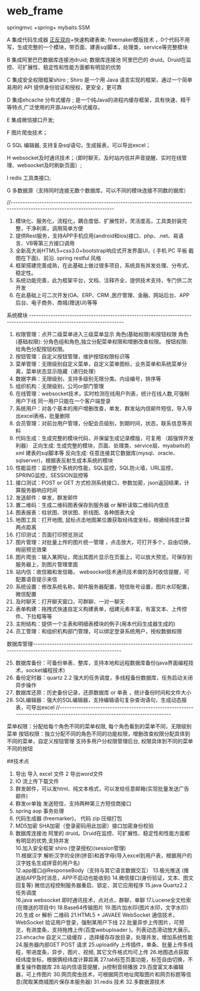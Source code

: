 # web_frame
springmvc +spring+ mybaits  SSM

A 集成代码生成器 [正反双向](单表、主表、明细表、树形表，开发利器)+快速构建表单; 
  freemaker模版技术 ，0个代码不用写，生成完整的一个模块，带页面、建表sql脚本，处理类，service等完整模块

B 集成阿里巴巴数据库连接池druid; 数据库连接池  阿里巴巴的 druid。Druid在监控、可扩展性、稳定性和性能方面都有明显的优势

C 集成安全权限框架shiro ; Shiro 是一个用 Java 语言实现的框架，通过一个简单易用的 API 提供身份验证和授权，更安全，更可靠

D 集成ehcache 分布式缓存 ;
  是一个纯Java的进程内缓存框架，具有快速、精干等特点,广泛使用的开源Java分布式缓存。

E 集成微信接口开发; 
  
F 图片爬虫技术； 
  
G  SQL 编辑器, 支持复杂sql语句，生成报表，可以导出excel；

H websocket及时通讯技术；（即时聊天、及时站内信并声音提醒、实时在线管理、websocket及时刷新页面）;

I redis 工具类接口;   

G 多数据源（支持同时连接无数个数据库，可以不同的模块连接不同数的据库）


//-------------------------------------------------------------------------------------------------------------------------

1. 模块化、服务化，流程化，耦合度低、扩展性好，灵活度高，工具类封装完整，干净利索，调用简单方便 
2. 提供Rest服务，支持APP手机应用(android和ios)接口、php、.net、易语言、VB等第三方接口调用 
3. 全新高大尚HTML5+css3.0+bootstrap响应式开发界面UI，( 手机 PC 平板 截图在下面)、前沿.  spring restful 风格 
4. 框架搭建完善成熟，在此基础上做过很多项目，系统具有并发处理、分布式、稳定性。 
5. 系统功能完善，此为框架平台，文档、注释齐全，提供技术支持，专门供二次开发 
6. 在此基础上可二次开发(OA、ERP、CRM ,医疗管理、金融、网站后台、APP后台、电子商务、商城(赠送UI)等等 

系统模块 ---------------------------------------------------------------------------------------------------------------------

1.   权限管理：点开二级菜单进入三级菜单显示 角色(基础权限)和按钮权限
      角色(基础权限): 分角色组和角色,独立分配菜单权限和增删改查权限。
      按钮权限: 给角色分配按钮权限。
2.   按钮管理：自定义按钮管理，维护按钮权限标识等
3.   菜单管理：无限级别自定义菜单，自定义菜单图标，业务菜单和系统菜单分离，菜单状态显示隐藏（递归处理）
4.   数据字典：无限级别，支持多级别无限分类。内设编号，排序等
5.   组织机构：无限级别，公司or部门管理
6.   在线管理：websocket技术，实时检测在线用户列表，统计在线人数,可强制用户下线 同一用户只能在一个客户端登录
7.   系统用户：对各个基本的用户增删改查，单发、群发站内信邮件短信，导入导出excel表格，批量删除
8.   会员管理：对前台用户管理，分配会员级别，到期时间，状态，联系信息等资料
9.   代码生成：生成完整的模块代码，并保留生成记录模版，可复用 （超强悍开发利器） 
      正向生成:  生成完整的模块，页面、处理类、service层、myabaits的xml 建表的sql脚本等
      反向生成:  任意连接其它数据库(mysql、oracle、sqlserver)，根据表反射生成本系统的模块
10. 性能监控：监控整个系统的性能，SQL监控，SQL防火墙，URL监控，SPRING监控，SESSION监控等
11. 接口测试：POST or GET 方式检测系统接口，参数加密，json返回结果，计算服务器响应时间
12. 发送邮件：单发，群发邮件  
13. 置二维码：生成二维码图表保存到服务器 or  解析读取二维码内信息 
14. 图表报表：柱状图、饼状图、折线图、各种图表大全
15. 地图工具：打开地图, 鼠标点击地图某位置获取经纬度坐标，根据经纬度计算两点距离
16. 打印测试：页面打印预览测试
17. 图片管理：对批量上传的图片统一管理 ，点击放大，可打开多个，自由切换，绚丽预览效果
18. 图片爬虫：输入某网址，爬出其图片显示在页面上，可以放大预览。可保存到服务器上，到图片管理里面
19. 站内信：收信箱和发信箱， websocket技术通讯技术做的及时收信提醒，可配置语音提示来信 
20. 系统设置：修改系统名称，邮件服务器配置，短信账号设置，图片水印配置，微信配置
21. 及时聊天：打开聊天窗口，可群聊、一对一聊天
22. 表单构建：拖拽式快速自定义构建表单，组建元素丰富，有富文本、上传控件、下拉框等等
23. 主附结构：提供一个主表和明细表模块的例子(用本代码生成器生成的)
24. 员工管理：和组织机构部门管理，可以绑定登录系统用户，授权数据权限

数据库管理-------------------------------------------------------------------------------------------------------------------

25. 数据库备份：可备份单表、整库，支持本地和远程数据库备份(java界面编程技术，socket编程技术)
26. 备份定时器：quartz 2.2 强大的任务调度，多线程备份数据库，任务启动关闭异步操作
27. 数据库还原：历史备份记录，还原数据库 or 单表 ，统计备份时间和文件大小
28. SQL编辑器：强大的SQL编辑器，支持编辑语句复杂查询语句，生成动态报表，可导出excel
//-------------------------------------------------------------------------------------------------------------------------

菜单权限：分配给每个角色不同的菜单权限, 每个角色看到的菜单不同，无限级别菜单
按钮权限：独立分配不同的角色不同的功能权限，增删改查权限分配具体到不同的菜单，自定义按钮管理
支持多用户分权限管理后台,  权限具体到不同的菜单不同的按钮


##技术点
1. 导出 导入 excel 文件 
2  导出word文件 
3. IO 流上传下载文件 
4. 群发邮件，可以发html、纯文本格式，可以发给任意邮箱(实现批量发送广告邮件) 
5. 群发or单独 发送短信，支持两种第三方短信商接口 
6. spring   aop  事务处理 
7. 代码生成器 (freemarker)， 代码 zip 压缩打包 
8. MD5加密 SHA加密（登录密码用此加密）接口加密身份校验 
9. 数据库连接池  阿里的 druid。Druid在监控、可扩展性、稳定性和性能方面都有明显的优势,支持并发  
10.加入安全框架 shiro (登录授权)(session管理)  
11.根据汉字 解析汉字的全拼(拼音)和首字母(导入excel到用户表，根据用户的汉字姓名生成拼音的用户名)  
12.app接口@ResponseBody（支持与其它语言数据交互） 
13.极光推送 (推送给APP及时消息，APP不启动也能收到) 
14.微信接口(身份验证，文本、图文回复等) 微信远程控制服务器重启、锁定、其它应用程序 
15.java Quartz2.2 任务调度  
16.java websocket 即时通讯技术，点对点，群聊，单聊 
17.Lucene全文检索(在赠送的项目中) 
18.Base64传输图片 
19.图片加水印(图片水印，文字水印） 
20.生成 or  解析 二维码 
21.HTML5 + JAVAEE  WebSocket 通信技术，WebSocket 验证用户登录，强制某用户下线 
22.批量异步上传图片，可预览，有进度条，支持拖拽上传(百度webuploader )。列表动态滑动放大展示。 
23.ehcache 自定义二级缓存 ，选择缓存存放目录，处理并发，增加系统性能 
24.服务器内部GET POST 请求 
25.uploadify 上传插件，单条、批量上传多线程，带进度条，异步，图片、视频, 其它文件格式均可上传 
26.地图选点获取经纬度坐标，根据俩经纬度计算距离 
27.tab标签页面功能，标签自由切换，不重复操作数据库 
28.站内信语音提醒，js控制音频播放
29.百度富文本编辑器，可上传图片
30.网页爬虫技术，可根据网页地址爬取图片和网页标题等信息(爬取某商城图片保存本服务器) 
31.redis 技术 
32.多数据源技术  

